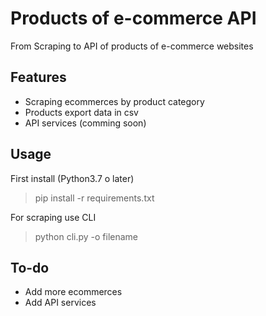# Products of e-commerce API
From Scraping to API of products of e-commerce websites 

## Features
- Scraping ecommerces by product category
- Products export data in csv
- API services (comming soon)

## Usage

First install (Python3.7 o later)
> pip install -r requirements.txt 

For scraping use CLI 
> python cli.py -o filename 


## To-do
* Add more ecommerces
* Add API services